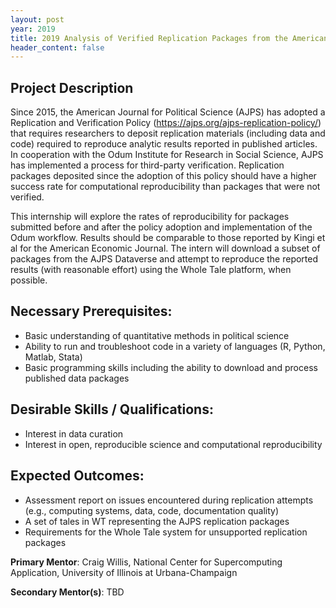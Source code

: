 ```yaml
---
layout: post
year: 2019
title: 2019 Analysis of Verified Replication Packages from the American Journal for Political Science
header_content: false
---
```


## Project Description

Since 2015, the American Journal for Political Science (AJPS) has adopted a
Replication and Verification Policy (https://ajps.org/ajps-replication-policy/)
that requires researchers to deposit replication materials (including data and
code) required to reproduce analytic results reported in published articles. In
cooperation with the Odum Institute for Research in Social Science, AJPS has
implemented a process for third-party verification. Replication packages
deposited since the adoption of this policy should have a higher success rate
for computational reproducibility than packages that were not verified.

This internship will explore the rates of reproducibility for packages submitted
before and after the policy adoption and implementation of the Odum workflow.
Results should be comparable to those reported by Kingi et al for the American
Economic Journal. The intern will download a subset of packages from the AJPS
Dataverse and attempt to reproduce the reported results (with reasonable effort)
using the Whole Tale platform, when possible.


## Necessary Prerequisites:
 * Basic understanding of quantitative methods in political science
 * Ability to run and troubleshoot code in a variety of languages (R, Python, Matlab, Stata)
 * Basic programming skills including the ability to download and process published data packages

## Desirable Skills / Qualifications:
 * Interest in data curation
 * Interest in open, reproducible science and computational reproducibility

## Expected Outcomes:
 * Assessment report on issues encountered during replication attempts (e.g., computing systems, data, code, documentation quality)
 * A set of tales in WT representing the AJPS replication packages
 * Requirements for the Whole Tale system for unsupported replication packages

**Primary Mentor**: Craig Willis, National Center for Supercomputing Application, University of Illinois at Urbana-Champaign

**Secondary Mentor(s)**: TBD


